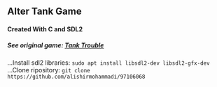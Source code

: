 Alter Tank Game
---
#### Created With C and SDL2

##### See original game: [Tank Trouble](http://tanktrouble.com)

...Install sdl2 libraries: `sudo apt install libsdl2-dev libsdl2-gfx-dev`
...Clone ripository: `git clone https://github.com/alishirmohammadi/97106068`
